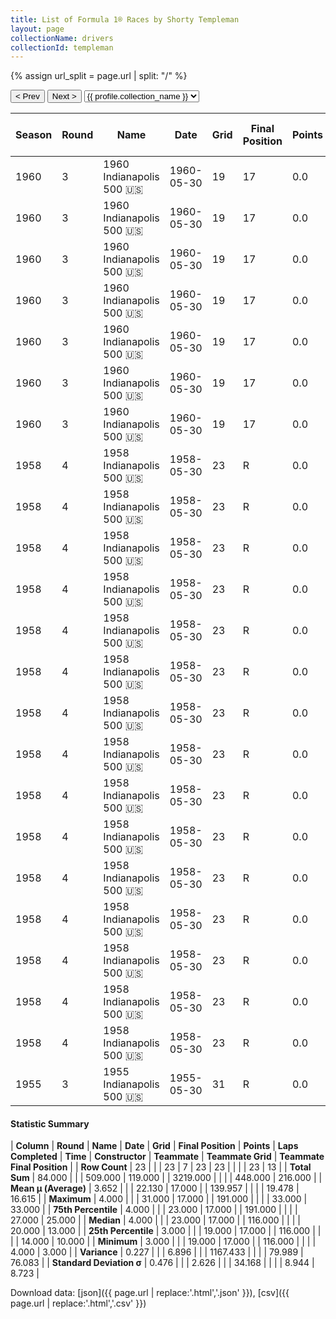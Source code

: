 ```yaml
---
title: List of Formula 1® Races by Shorty Templeman
layout: page
collectionName: drivers
collectionId: templeman
---
```


{% assign url_split = page.url | split: "/" %}
<div id="collection-navigation">
<button onclick="selector.options[selector.selectedIndex-1].value && (window.location = selector.options[selector.selectedIndex-1].value);">&lt; Prev</button>
<button onclick="selector.options[selector.selectedIndex+1].value && (window.location = selector.options[selector.selectedIndex+1].value);">Next &gt;</button>
<select id="selector" onchange="this.options[this.selectedIndex].value && (window.location = this.options[this.selectedIndex].value);">
  {% for collectionId in site.data[page.collectionName].refs %}
    {% if collectionId == page.collectionId %}
      {% assign selected = "selected" %}
    {% else %}
      {% assign selected = "" %}
    {% endif %}
    {% assign profile = site.data[page.collectionName][collectionId].profile %}
    <option value="/f1/{{ page.collectionName }}/{{ collectionId }}/{{ url_split[4] }}" {{ selected }}>{{ profile.collection_name }}</option>
  {% endfor %}
</select>
</div>

| Season | Round | Name | Date | Grid | Final Position | Points | Laps Completed | Time | Constructor | Teammate | Teammate Grid | Teammate Final Position |
|--|--|--|--|--|--|--|--|--|--|--|--|--|
| 1960 | 3 | 1960 Indianapolis 500 🇺🇸 | 1960-05-30 | 19 | 17 | 0.0 | 191 |   | Kurtis Kraft 🇺🇸 | [Bob Christie 🇺🇸](/f1/drivers/christie) | 14 | 10 |
| 1960 | 3 | 1960 Indianapolis 500 🇺🇸 | 1960-05-30 | 19 | 17 | 0.0 | 191 |   | Kurtis Kraft 🇺🇸 | [Gene Hartley 🇺🇸](/f1/drivers/hartley) | 24 | 14 |
| 1960 | 3 | 1960 Indianapolis 500 🇺🇸 | 1960-05-30 | 19 | 17 | 0.0 | 191 |   | Kurtis Kraft 🇺🇸 | [Don Freeland 🇺🇸](/f1/drivers/freeland) | 11 | 22 |
| 1960 | 3 | 1960 Indianapolis 500 🇺🇸 | 1960-05-30 | 19 | 17 | 0.0 | 191 |   | Kurtis Kraft 🇺🇸 | [Anthony Foyt 🇺🇸](/f1/drivers/foyt) | 16 | 25 |
| 1960 | 3 | 1960 Indianapolis 500 🇺🇸 | 1960-05-30 | 19 | 17 | 0.0 | 191 |   | Kurtis Kraft 🇺🇸 | [Eddie Russo 🇺🇸](/f1/drivers/russo) | 29 | 26 |
| 1960 | 3 | 1960 Indianapolis 500 🇺🇸 | 1960-05-30 | 19 | 17 | 0.0 | 191 |   | Kurtis Kraft 🇺🇸 | [Gene Force 🇺🇸](/f1/drivers/force) | 20 | 28 |
| 1960 | 3 | 1960 Indianapolis 500 🇺🇸 | 1960-05-30 | 19 | 17 | 0.0 | 191 |   | Kurtis Kraft 🇺🇸 | [Dempsey Wilson 🇺🇸](/f1/drivers/dempsey_wilson) | 33 | 33 |
| 1958 | 4 | 1958 Indianapolis 500 🇺🇸 | 1958-05-30 | 23 | R | 0.0 | 116 |   | Kurtis Kraft 🇺🇸 | [Johnny Boyd 🇺🇸](/f1/drivers/boyd) | 8 | 3 |
| 1958 | 4 | 1958 Indianapolis 500 🇺🇸 | 1958-05-30 | 23 | R | 0.0 | 116 |   | Kurtis Kraft 🇺🇸 | [Eddie Johnson 🇺🇸](/f1/drivers/johnson) | 26 | 9 |
| 1958 | 4 | 1958 Indianapolis 500 🇺🇸 | 1958-05-30 | 23 | R | 0.0 | 116 |   | Kurtis Kraft 🇺🇸 | [Bill Cheesbourg 🇺🇸](/f1/drivers/cheesbourg) | 33 | 10 |
| 1958 | 4 | 1958 Indianapolis 500 🇺🇸 | 1958-05-30 | 23 | R | 0.0 | 116 |   | Kurtis Kraft 🇺🇸 | [Al Keller 🇺🇸](/f1/drivers/keller) | 21 | 11 |
| 1958 | 4 | 1958 Indianapolis 500 🇺🇸 | 1958-05-30 | 23 | R | 0.0 | 116 |   | Kurtis Kraft 🇺🇸 | [Johnnie Parsons 🇺🇸](/f1/drivers/parsons) | 6 | 12 |
| 1958 | 4 | 1958 Indianapolis 500 🇺🇸 | 1958-05-30 | 23 | R | 0.0 | 116 |   | Kurtis Kraft 🇺🇸 | [Bob Christie 🇺🇸](/f1/drivers/christie) | 17 | R |
| 1958 | 4 | 1958 Indianapolis 500 🇺🇸 | 1958-05-30 | 23 | R | 0.0 | 116 |   | Kurtis Kraft 🇺🇸 | [Mike Magill 🇺🇸](/f1/drivers/magill) | 31 | D |
| 1958 | 4 | 1958 Indianapolis 500 🇺🇸 | 1958-05-30 | 23 | R | 0.0 | 116 |   | Kurtis Kraft 🇺🇸 | [Paul Russo 🇺🇸](/f1/drivers/paul_russo) | 14 | R |
| 1958 | 4 | 1958 Indianapolis 500 🇺🇸 | 1958-05-30 | 23 | R | 0.0 | 116 |   | Kurtis Kraft 🇺🇸 | [Billy Garrett 🇺🇸](/f1/drivers/garrett) | 15 | R |
| 1958 | 4 | 1958 Indianapolis 500 🇺🇸 | 1958-05-30 | 23 | R | 0.0 | 116 |   | Kurtis Kraft 🇺🇸 | [Johnny Thomson 🇺🇸](/f1/drivers/thomson) | 22 | R |
| 1958 | 4 | 1958 Indianapolis 500 🇺🇸 | 1958-05-30 | 23 | R | 0.0 | 116 |   | Kurtis Kraft 🇺🇸 | [Bob Veith 🇺🇸](/f1/drivers/veith) | 4 | R |
| 1958 | 4 | 1958 Indianapolis 500 🇺🇸 | 1958-05-30 | 23 | R | 0.0 | 116 |   | Kurtis Kraft 🇺🇸 | [Pat O'Connor 🇺🇸](/f1/drivers/connor) | 5 | R |
| 1958 | 4 | 1958 Indianapolis 500 🇺🇸 | 1958-05-30 | 23 | R | 0.0 | 116 |   | Kurtis Kraft 🇺🇸 | [Paul Goldsmith 🇺🇸](/f1/drivers/goldsmith) | 16 | R |
| 1958 | 4 | 1958 Indianapolis 500 🇺🇸 | 1958-05-30 | 23 | R | 0.0 | 116 |   | Kurtis Kraft 🇺🇸 | [Jerry Unser 🇺🇸](/f1/drivers/jerry_unser) | 24 | R |
| 1958 | 4 | 1958 Indianapolis 500 🇺🇸 | 1958-05-30 | 23 | R | 0.0 | 116 |   | Kurtis Kraft 🇺🇸 | [Len Sutton 🇺🇸](/f1/drivers/sutton) | 27 | R |
| 1955 | 3 | 1955 Indianapolis 500 🇺🇸 | 1955-05-30 | 31 | R | 0.0 | 142 |   | Trevis 🇺🇸 | [Eddie Johnson 🇺🇸](/f1/drivers/johnson) | 32 | 13 |

#### Statistic Summary

| **Column** | **Round** | **Name** | **Date** | **Grid** | **Final Position** | **Points** | **Laps Completed** | **Time** | **Constructor** | **Teammate** | **Teammate Grid** | **Teammate Final Position** |
| **Row Count** | 23 |  |  | 23 | 7 | 23 | 23 |  |  |  | 23 | 13 |
| **Total Sum** | 84.000 |  |  | 509.000 | 119.000 |  | 3219.000 |  |  |  | 448.000 | 216.000 |
| **Mean μ (Average)** | 3.652 |  |  | 22.130 | 17.000 |  | 139.957 |  |  |  | 19.478 | 16.615 |
| **Maximum** | 4.000 |  |  | 31.000 | 17.000 |  | 191.000 |  |  |  | 33.000 | 33.000 |
| **75th Percentile** | 4.000 |  |  | 23.000 | 17.000 |  | 191.000 |  |  |  | 27.000 | 25.000 |
| **Median** | 4.000 |  |  | 23.000 | 17.000 |  | 116.000 |  |  |  | 20.000 | 13.000 |
| **25th Percentile** | 3.000 |  |  | 19.000 | 17.000 |  | 116.000 |  |  |  | 14.000 | 10.000 |
| **Minimum** | 3.000 |  |  | 19.000 | 17.000 |  | 116.000 |  |  |  | 4.000 | 3.000 |
| **Variance** | 0.227 |  |  | 6.896 |  |  | 1167.433 |  |  |  | 79.989 | 76.083 |
| **Standard Deviation σ** | 0.476 |  |  | 2.626 |  |  | 34.168 |  |  |  | 8.944 | 8.723 |

Download data: [json]({{ page.url | replace:'.html','.json' }}), [csv]({{ page.url | replace:'.html','.csv' }})
